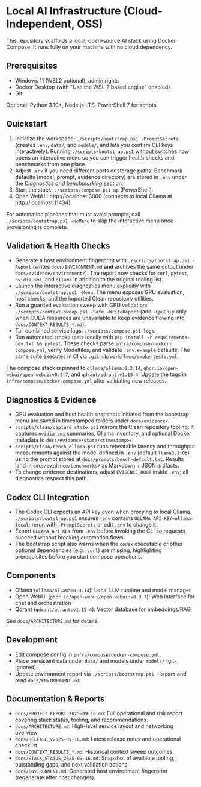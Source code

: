 # Local AI Infrastructure (Cloud-Independent, OSS)

This repository scaffolds a local, open-source AI stack using Docker Compose. It runs fully on your machine with no cloud dependency.

## Prerequisites
- Windows 11 (WSL2 optional), admin rights
- Docker Desktop (with "Use the WSL 2 based engine" enabled)
- Git

Optional: Python 3.10+, Node.js LTS, PowerShell 7 for scripts.

## Quickstart
1. Initialize the workspace: `./scripts/bootstrap.ps1 -PromptSecrets` (creates `.env`, `data/`, and `models/`, and lets you confirm CLI keys interactively). Running `./scripts/bootstrap.ps1` without switches now opens an interactive menu so you can trigger health checks and benchmarks from one place.
2. Adjust `.env` if you need different ports or storage paths. Benchmark defaults (model, prompt, evidence directory) are stored in `.env` under the *Diagnostics and benchmarking* section.
3. Start the stack: `./scripts/compose.ps1 up` (PowerShell).
4. Open WebUI: http://localhost:3000 (connects to local Ollama at http://localhost:11434).

For automation pipelines that must avoid prompts, call `./scripts/bootstrap.ps1 -NoMenu` to skip the interactive menu once provisioning is complete.

## Validation & Health Checks
- Generate a host environment fingerprint with `./scripts/bootstrap.ps1 -Report` (writes `docs/ENVIRONMENT.md` **and** archives the same output under `docs/evidence/environment/`). The report now checks for `curl`, `pytest`, `nvidia-smi`, and `ollama` in addition to the original tooling list.
- Launch the interactive diagnostics menu explicitly with `./scripts/bootstrap.ps1 -Menu`. The menu exposes GPU evaluation, host checks, and the imported Clean repository utilities.
- Run a guarded evaluation sweep with GPU validation: `./scripts/context-sweep.ps1 -Safe -WriteReport` (add `-CpuOnly` only when CUDA resources are unavailable to keep evidence flowing into `docs/CONTEXT_RESULTS_*.md`).
- Tail combined service logs: `./scripts/compose.ps1 logs`.
- Run automated smoke tests locally with `pip install -r requirements-dev.txt && pytest`. These checks parse `infra/compose/docker-compose.yml`, verify Modelfiles, and validate `.env.example` defaults. The same suite executes in CI via `.github/workflows/smoke-tests.yml`.

The compose stack is pinned to `ollama/ollama:0.3.14`, `ghcr.io/open-webui/open-webui:v0.3.7`, and `qdrant/qdrant:v1.15.4`. Update the tags in `infra/compose/docker-compose.yml` after validating new releases.

## Diagnostics & Evidence
- GPU evaluation and host health snapshots initiated from the bootstrap menu are saved in timestamped folders under `docs/evidence/`.
- `scripts/clean/capture_state.ps1` mirrors the Clean repository tooling: it captures `nvidia-smi` summaries, Ollama inventory, and optional Docker metadata to `docs/evidence/state/<timestamp>/`.
- `scripts/clean/bench_ollama.ps1` runs repeatable latency and throughput measurements against the model defined in `.env` (default `llama3.1:8b`) using the prompt stored at `docs/prompts/bench-default.txt`. Results land in `docs/evidence/benchmarks/` as Markdown + JSON artifacts.
- To change evidence destinations, adjust `EVIDENCE_ROOT` inside `.env`; all diagnostics respect this path.

## Codex CLI Integration
- The Codex CLI expects an API key even when proxying to local Ollama. `./scripts/bootstrap.ps1` ensures `.env` contains `OLLAMA_API_KEY=ollama-local`; rerun with `-PromptSecrets` or edit `.env` to change it.
- Export `OLLAMA_API_KEY` from `.env` before invoking the CLI so requests succeed without breaking automation flows.
- The bootstrap script also warns when the `codex` executable or other optional dependencies (e.g., `curl`) are missing, highlighting prerequisites before you start compose operations.

## Components
- Ollama (`ollama/ollama:0.3.14`): Local LLM runtime and model manager
- Open WebUI (`ghcr.io/open-webui/open-webui:v0.3.7`): Web interface for chat and orchestration
- Qdrant (`qdrant/qdrant:v1.15.4`): Vector database for embeddings/RAG

See `docs/ARCHITECTURE.md` for details.

## Development
- Edit compose config in `infra/compose/docker-compose.yml`.
- Place persistent data under `data/` and models under `models/` (git-ignored).
- Update environment report via `./scripts/bootstrap.ps1 -Report` and read `docs/ENVIRONMENT.md`.

## Documentation & Reports
- `docs/PROJECT_REPORT_2025-09-16.md`: Full operational and risk report covering stack status, tooling, and recommendations.
- `docs/ARCHITECTURE.md`: High-level service layout and networking overview.
- `docs/RELEASE_v2025-09-16.md`: Latest release notes and operational checklist.
- `docs/CONTEXT_RESULTS_*.md`: Historical context sweep outcomes.
- `docs/STACK_STATUS_2025-09-16.md`: Snapshot of available tooling, outstanding gaps, and next validation actions.
- `docs/ENVIRONMENT.md`: Generated host environment fingerprint (regenerate after host changes).
